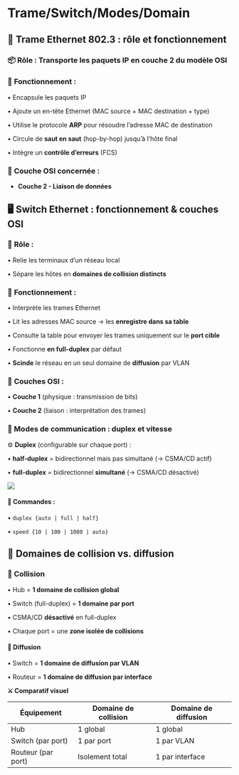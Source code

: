 # Trame/Switch/Modes/Domain

## **🧠 Trame Ethernet 802.3 : rôle et fonctionnement**

### 📦 **Rôle** : Transporte les paquets IP en **couche 2** du modèle OSI

### 🔄 **Fonctionnement** :

• Encapsule les paquets IP

• Ajoute un en-tête Ethernet (MAC source + MAC destination + type)

• Utilise le protocole **ARP** pour résoudre l’adresse MAC de destination

• Circule de **saut en saut** (hop-by-hop) jusqu’à l’hôte final

• Intègre un **contrôle d’erreurs** (FCS)

### 🧱 **Couche OSI** concernée : 
- **Couche 2 - Liaison de données**



## **🖥️ Switch Ethernet : fonctionnement & couches OSI**

### 🔌 **Rôle** :

• Relie les terminaux d’un réseau local

• Sépare les hôtes en **domaines de collision distincts**

### 🧠 **Fonctionnement** :

• Interprète les trames Ethernet

• Lit les adresses MAC source → les **enregistre dans sa table**

• Consulte la table pour envoyer les trames uniquement sur le **port cible**

• Fonctionne **en full-duplex** par défaut

• **Scinde** le réseau en un seul domaine de **diffusion** par VLAN

### 🧱 **Couches OSI** :

• **Couche 1** (physique : transmission de bits)

• **Couche 2** (liaison : interprétation des trames)



### **🔄 Modes de communication : duplex et vitesse**

⚙️ **Duplex** (configurable sur chaque port) :

• **half-duplex** = bidirectionnel mais pas simultané (→ CSMA/CD actif)

• **full-duplex** = bidirectionnel **simultané** (→ CSMA/CD désactivé)

![](../../../media/Cours-Infrastructures-réseaux-Trame-Switch-Modes-Domain-image2.png)

#### 🔧 **Commandes** :

• `duplex {auto | full | half}`

• `speed {10 | 100 | 1000 | auto}`

## **🧩 Domaines de collision vs. diffusion**

### **🔁 Collision**

• Hub = **1 domaine de collision global**

• Switch (full-duplex) = **1 domaine par port**

• CSMA/CD **désactivé** en full-duplex

• Chaque port = une **zone isolée de collisions**

#### **📢 Diffusion**

• Switch = **1 domaine de diffusion par VLAN**

• Routeur = **1 domaine de diffusion par interface**



**⚔️ Comparatif visuel**

| **Équipement**     | **Domaine de collision** | **Domaine de diffusion** |
|--------------------|--------------------------|--------------------------|
| Hub                | 1 global                 | 1 global                 |
| Switch (par port)  | 1 par port               | 1 par VLAN               |
| Routeur (par port) | Isolement total          | 1 par interface          |









